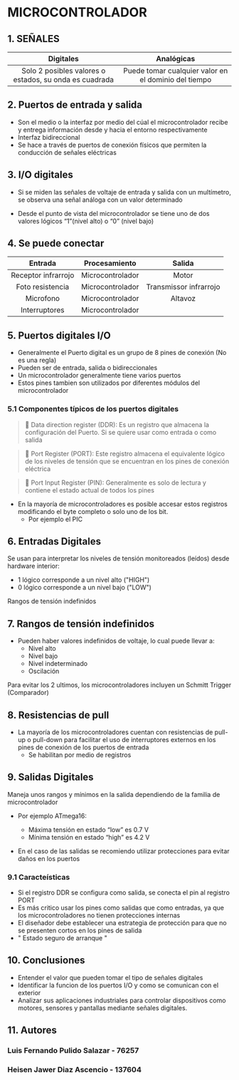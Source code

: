 # MICROCONTROLADOR 

## 1. SEÑALES

|                        Digitales                       |                       Analógicas                      |
|:------------------------------------------------------:|:-----------------------------------------------------:|
| Solo 2 posibles valores o estados, su onda es cuadrada | Puede tomar cualquier valor en  el dominio del tiempo |

## 2. Puertos de entrada y salida

- Son el medio o la interfaz por medio del cúal el microcontrolador recibe y entrega información desde y hacia el entorno respectivamente
- Interfaz bidireccional
- Se hace a través de puertos de conexión físicos que permiten la conducción de señales eléctricas

## 3. I/O digitales

- Si se miden las señales de voltaje de entrada y salida con un multímetro, se observa una señal análoga con un valor determinado
  
- Desde el punto de vista del microcontrolador se tiene uno de dos valores lógicos “1”(nivel alto) o “0” (nivel bajo)

## 4. Se puede conectar

|       Entrada       | Procesamiento    |         Salida         |
|:-------------------:|------------------|:----------------------:|
| Receptor infrarrojo | Microcontrolador |         Motor          |
|   Foto resistencia  | Microcontrolador | Transmissor infrarrojo |
|      Microfono      | Microcontrolador |         Altavoz        |
|    Interruptores    | Microcontrolador |                        |

## 5. Puertos digitales I/O

- Generalmente el Puerto digital es un grupo de 8 pines de conexión (No es una regla)
- Pueden ser de entrada, salida o bidireccionales
- Un microcontrolador generalmente tiene varios puertos
- Estos pines tambien son utilizados por diferentes módulos del microcontrolador

### 5.1 Componentes típicos de los puertos digitales

>  🔑 Data direction register (DDR): Es un registro que almacena la configuración del Puerto. Si se quiere usar como entrada o como salida

>  🔑 Port Register (PORT): Este registro almacena el equivalente lógico de los niveles de tensión que se encuentran en los pines de conexión eléctrica

>  🔑 Port Input Register (PIN): Generalmente es solo de lectura y contiene el estado actual de todos los pines

  - En la mayoría de microcontroladores es posible accesar
  estos registros modificando el byte completo o solo uno
  de los bit. 
    - Por ejemplo el PIC

## 6. Entradas Digitales

Se usan para interpretar los niveles de tensión monitoreados (leídos) desde hardware interior: 
  - 1 lógico corresponde a un nivel alto ("HIGH")
  - 0 lógico corresponde a un nivel bajo ("LOW")

Rangos de tensión indefinidos 

## 7. Rangos de tensión indefinidos 

- Pueden haber valores indefinidos de voltaje, lo cual puede llevar a:
  - Nivel alto
  - Nivel bajo
  - Nivel indeterminado
  - Oscilación
    
Para evitar los 2 ultimos, los microcontroladores incluyen un Schmitt Trigger (Comparador)

## 8. Resistencias de pull

- La mayoría de los microcontroladores cuentan con resistencias de pull-up o pull-down para facilitar el uso de interruptores externos en los pines de conexión de los puertos de entrada
  - Se habilitan por medio de registros

## 9. Salidas Digitales

Maneja unos rangos y mínimos en la salida dependiendo de la familia de microcontrolador

- Por ejemplo ATmega16:
  - Máxima tensión en estado “low” es 0.7 V
  - Mínima tensión en estado “high” es 4.2 V

- En el caso de las salidas se recomiendo utilizar protecciones para evitar daños en los puertos

### 9.1 Caracteísticas 

- Si el registro DDR se configura como salida, se conecta el pin al registro PORT
- Es más critico usar los pines como salidas que como entradas, ya que los microcontroladores no tienen protecciones internas
- El diseñador debe establecer una estrategia de protección para que no se presenten cortos en los pines de salida
- " Estado seguro de arranque "

## 10. Conclusiones

- Entender el valor que pueden tomar el tipo de señales digitales
- Identificar la funcion de los puertos I/O y como se comunican con el exterior
- Analizar sus aplicaciones industriales para controlar dispositivos como motores, sensores y pantallas mediante señales digitales.

## 11. Autores

### Luis Fernando Pulido Salazar - 76257
### Heisen Jawer Diaz Ascencio - 137604
  
